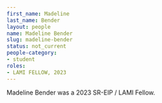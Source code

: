 ```yaml
---
first_name: Madeline
last_name: Bender
layout: people
name: Madeline Bender
slug: madeline-bender
status: not_current
people-category:
- student
roles:
- LAMI FELLOW, 2023
---
```

Madeline Bender was a 2023 SR-EIP / LAMI Fellow.
